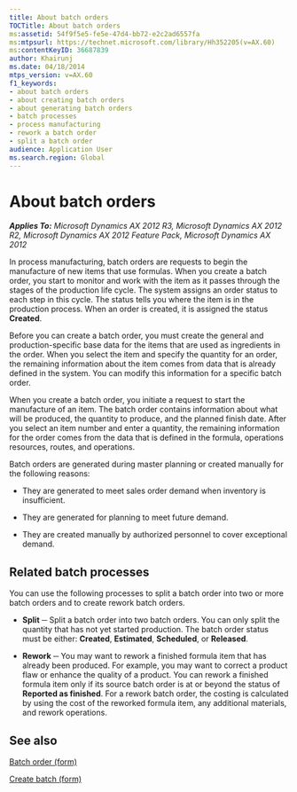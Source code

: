 ```yaml
---
title: About batch orders
TOCTitle: About batch orders
ms:assetid: 54f9f5e5-fe5e-47d4-bb72-e2c2ad6557fa
ms:mtpsurl: https://technet.microsoft.com/library/Hh352205(v=AX.60)
ms:contentKeyID: 36687839
author: Khairunj
ms.date: 04/18/2014
mtps_version: v=AX.60
f1_keywords:
- about batch orders
- about creating batch orders
- about generating batch orders
- batch processes
- process manufacturing
- rework a batch order
- split a batch order
audience: Application User
ms.search.region: Global
---
```


# About batch orders 


_**Applies To:** Microsoft Dynamics AX 2012 R3, Microsoft Dynamics AX 2012 R2, Microsoft Dynamics AX 2012 Feature Pack, Microsoft Dynamics AX 2012_

In process manufacturing, batch orders are requests to begin the manufacture of new items that use formulas. When you create a batch order, you start to monitor and work with the item as it passes through the stages of the production life cycle. The system assigns an order status to each step in this cycle. The status tells you where the item is in the production process. When an order is created, it is assigned the status **Created**.

Before you can create a batch order, you must create the general and production-specific base data for the items that are used as ingredients in the order. When you select the item and specify the quantity for an order, the remaining information about the item comes from data that is already defined in the system. You can modify this information for a specific batch order.

When you create a batch order, you initiate a request to start the manufacture of an item. The batch order contains information about what will be produced, the quantity to produce, and the planned finish date. After you select an item number and enter a quantity, the remaining information for the order comes from the data that is defined in the formula, operations resources, routes, and operations.

Batch orders are generated during master planning or created manually for the following reasons:

  - They are generated to meet sales order demand when inventory is insufficient.

  - They are generated for planning to meet future demand.

  - They are created manually by authorized personnel to cover exceptional demand.

## Related batch processes

You can use the following processes to split a batch order into two or more batch orders and to create rework batch orders.

  - **Split** ─ Split a batch order into two batch orders. You can only split the quantity that has not yet started production. The batch order status must be either: **Created**, **Estimated**, **Scheduled**, or **Released**.

  - **Rework** ─ You may want to rework a finished formula item that has already been produced. For example, you may want to correct a product flaw or enhance the quality of a product. You can rework a finished formula item only if its source batch order is at or beyond the status of **Reported as finished**. For a rework batch order, the costing is calculated by using the cost of the reworked formula item, any additional materials, and rework operations.

## See also

[Batch order (form)](https://technet.microsoft.com/library/hh352323\(v=ax.60\))

[Create batch (form)](https://technet.microsoft.com/library/hh328644\(v=ax.60\))

  


